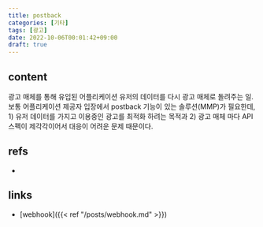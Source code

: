 ```yaml
---
title: postback
categories: [기타]
tags: [광고]
date: 2022-10-06T00:01:42+09:00
draft: true
---
```


## content
광고 매체를 통해 유입된 어플리케이션 유저의 데이터를 다시 광고 매체로 돌려주는 일. 보통 어플리케이션 제공자 입장에서 postback 기능이 있는 솔루션(MMP)가 필요한데, 1) 유저 데이터를 가지고 이용중인 광고를 최적화 하려는 목적과 2) 광고 매체 마다 API 스펙이 제각각이어서 대응이 어려운 문제 때문이다.


## refs
- 


## links
- [webhook]({{< ref "/posts/webhook.md" >}})
